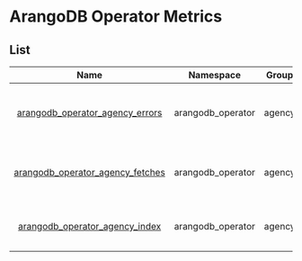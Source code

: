 # ArangoDB Operator Metrics

## List

|                                   Name                                    |     Namespace     | Group  | Type  | Description                                |
|:-------------------------------------------------------------------------:|:-----------------:|:------:|:-----:|:-------------------------------------------|
|  [arangodb_operator_agency_errors](./arangodb_operator_agency_errors.md)  | arangodb_operator | agency | Count | Current count of agency cache fetch errors |
| [arangodb_operator_agency_fetches](./arangodb_operator_agency_fetches.md) | arangodb_operator | agency | Count | Current count of agency cache fetches      |
|   [arangodb_operator_agency_index](./arangodb_operator_agency_index.md)   | arangodb_operator | agency | Gauge | Current index of the agency cache          |
